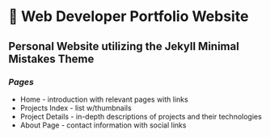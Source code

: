 # :triangular_ruler: Web Developer Portfolio Website

## Personal Website utilizing the Jekyll Minimal Mistakes Theme

### <i>Pages</i>
<ul>
  <li>Home - introduction with relevant pages with links</li>
  <li>Projects Index  - list w/thumbnails</li>
  <li>Project Details - in-depth descriptions of projects and their technologies</li>
  <li>About Page - contact information with social links</li>
</ul>

